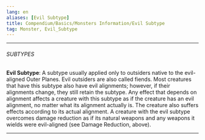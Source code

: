 ```yaml
---
lang: en
aliases: [Evil Subtype]
title: Compendium/Basics/Monsters Information/Evil Subtype
tag: Monster, Evil_Subtype
---
```



---

###### SUBTYPES


**Evil Subtype**: A subtype usually applied only to outsiders native to the evil-aligned Outer Planes. Evil outsiders are also called fiends. Most creatures that have this subtype also have evil alignments; however, if their alignments change, they still retain the subtype. Any effect that depends on alignment affects a creature with this subtype as if the creature has an evil alignment, no matter what its alignment actually is. The creature also suffers effects according to its actual alignment. A creature with the evil subtype overcomes damage reduction as if its natural weapons and any weapons it wields were evil-aligned (see Damage Reduction, above).


---

  